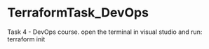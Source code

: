 # TerraformTask_DevOps
Task 4 - DevOps course.
open the terminal in visual studio and run: terraform init

